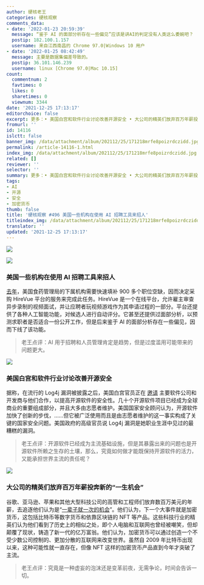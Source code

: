 ```yaml
---
author: 硬核老王
categories: 硬核观察
comments_data:
- date: '2022-01-23 20:59:39'
  message: “鉴于 AI 的面部分析存在一些偏见”应该是讲AI的判定没有人类这么委婉吧？
  postip: 182.100.1.157
  username: 来自江西南昌的 Chrome 97.0|Windows 10 用户
- date: '2022-01-25 08:42:49'
  message: 主要是数据集偏差导致的。
  postip: 36.101.146.239
  username: linux [Chrome 97.0|Mac 10.15]
count:
  commentnum: 2
  favtimes: 0
  likes: 0
  sharetimes: 0
  viewnum: 3344
date: '2021-12-25 17:13:17'
editorchoice: false
excerpt: 更多：• 美国白宫和软件行业讨论改善开源安全 • 大公司的精英们放弃百万年薪投奔新的“一生机会”
fromurl: ''
id: 14116
islctt: false
banner_img: /data/attachment/album/202112/25/171218mrfe8poizrdczidd.jpg
permalink: /article-14116-1.html
index_img: /data/attachment/album/202112/25/171218mrfe8poizrdczidd.jpg
related: []
reviewer: ''
selector: ''
summary: 更多：• 美国白宫和软件行业讨论改善开源安全 • 大公司的精英们放弃百万年薪投奔新的“一生机会”
tags:
- AI
- 开源
- 安全
- 加密货币
thumb: false
title: '硬核观察 #496 美国一些机构在使用 AI 招聘工具来招人'
titleindex_img: /data/attachment/album/202112/25/171218mrfe8poizrdczidd.jpg
translator: ''
updated: '2021-12-25 17:13:17'
---
```


![](/data/attachment/album/202112/25/171218mrfe8poizrdczidd.jpg)


![](/data/attachment/album/202112/25/171225fi39y8m43cuyliyu.jpg)


### 美国一些机构在使用 AI 招聘工具来招人


[去年](https://themarkup.org/news/2021/12/23/public-agencies-are-buying-up-ai-driven-hiring-tools-and-bossware)，美国食药管理局的下属机构需要快速填补 900 多个职位空缺，因而决定采购 HireVue 平台的服务来完成此任务。HireVue 是一个在线平台，允许雇主审查异步录制的视频面试，并让应聘者玩视频游戏作为其申请过程的一部分。平台还提供了各种人工智能功能，对候选人进行自动评分。它甚至还提供过面部分析，以预测求职者是否适合一份公开工作，但是后来鉴于 AI 的面部分析存在一些偏见，因而下线了该功能。



> 
> 老王点评：AI 用于招聘和人员管理肯定是趋势，但是过度滥用可能带来的问题更大。
> 
> 
> 


![](/data/attachment/album/202112/25/171245e7tvehtzlipso73k.jpg)


### 美国白宫和软件行业讨论改善开源安全


据称，在流行的 Log4j 漏洞被披露之后，美国白宫官员正在 [邀请](https://www.bloomberg.com/news/articles/2021-12-23/white-house-extends-invitation-to-improve-open-source-security) 主要软件公司和开发商与他们合作，以提高开源软件的安全性。几十个开源软件项目已经成为全球商业的重要组成部分，并且大多由志愿者维护。美国国家安全顾问认为，开源软件加快了创新的步伐，……但它被广泛使用而且是由志愿者维护的这一事实构成了关键的国家安全问题。美国政府的高级官员说 Log4j 漏洞是她职业生涯中见过的最糟糕的漏洞。



> 
> 老王点评：开源软件已经成为主流基础设施，但是其暴露出来的问题也是开源软件所赖之生存的土壤，那么，究竟如何做才能既保持开源软件的活力，又能承担世界主流的责任呢？
> 
> 
> 


![](/data/attachment/album/202112/25/171300ws92l292zzsdphsm.jpg)


### 大公司的精英们放弃百万年薪投奔新的“一生机会”


谷歌、亚马逊、苹果和其他大型科技公司的高管和工程师们放弃数百万美元的年薪，去追逐他们认为是“[一辈子就一次的机会](https://www.nytimes.com/2021/12/20/technology/silicon-valley-cryptocurrency-start-ups.html)”。他们认为，下一个大事件就是加密货币，这包括比特币等数字货币和依靠区块链的 NFT 等产品。这些科技行业的精英们认为他们看到了历史上的相似之处，即个人电脑和互联网也曾经被嘲笑，但却颠覆了现状，铸造了新一代的亿万富翁。他们认为，加密货币可以通过创造一个不受少数公司控制的、更加分散的互联网来改变世界。虽然自 2009 年比特币出现以来，这种可能性就一直存在，但像 NFT 这样的加密货币产品直到今年才突破了主流。



> 
> 老王点评：究竟是一种虚妄的泡沫还是变革前夜，无需争论，时间会告诉一切。
> 
> 
>
